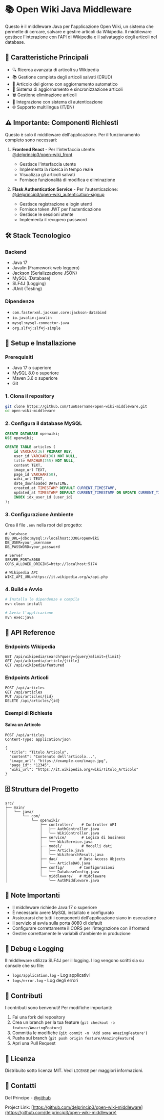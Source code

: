 # 📚 Open Wiki Java Middleware

Questo è il middleware Java per l'applicazione Open Wiki, un sistema che permette di cercare, salvare e gestire articoli da Wikipedia. Il middleware gestisce l'interazione con l'API di Wikipedia e il salvataggio degli articoli nel database.

## 🌟 Caratteristiche Principali

- 🔍 Ricerca avanzata di articoli su Wikipedia
- 📚 Gestione completa degli articoli salvati (CRUD)
- 🌟 Articolo del giorno con aggiornamento automatico
- 🔄 Sistema di aggiornamento e sincronizzazione articoli
- 🗑️ Gestione eliminazione articoli
- 🔐 Integrazione con sistema di autenticazione
- 🌐 Supporto multilingua (IT/EN)

## ⚠️ Importante: Componenti Richiesti

Questo è solo il middleware dell'applicazione. Per il funzionamento completo sono necessari:

1. **Frontend React** - Per l'interfaccia utente:  
   [@delprincip3/open-wiki_front](https://github.com/delprincip3/open-wiki_front.git)
   - Gestisce l'interfaccia utente
   - Implementa la ricerca in tempo reale
   - Visualizza gli articoli salvati
   - Fornisce funzionalità di modifica e eliminazione

2. **Flask Authentication Service** - Per l'autenticazione:  
   [@delprincip3/open-wiki_autentication-signup](https://github.com/delprincip3/open-wiki_autentication-signup.git)
   - Gestisce registrazione e login utenti
   - Fornisce token JWT per l'autenticazione
   - Gestisce le sessioni utente
   - Implementa il recupero password

## 🛠️ Stack Tecnologico

### Backend
- Java 17
- Javalin (Framework web leggero)
- Jackson (Serializzazione JSON)
- MySQL (Database)
- SLF4J (Logging)
- JUnit (Testing)

### Dipendenze
- `com.fasterxml.jackson.core:jackson-databind`
- `io.javalin:javalin`
- `mysql:mysql-connector-java`
- `org.slf4j:slf4j-simple`

## 🚀 Setup e Installazione

### Prerequisiti
- Java 17 o superiore
- MySQL 8.0 o superiore
- Maven 3.6 o superiore
- Git

### 1. Clona il repository
```bash
git clone https://github.com/tuoUsername/open-wiki-middleware.git
cd open-wiki-middleware
```

### 2. Configura il database MySQL
```sql
CREATE DATABASE openwiki;
USE openwiki;

CREATE TABLE articles (
    id VARCHAR(36) PRIMARY KEY,
    user_id VARCHAR(36) NOT NULL,
    title VARCHAR(255) NOT NULL,
    content TEXT,
    image_url TEXT,
    page_id VARCHAR(50),
    wiki_url TEXT,
    date_downloaded DATETIME,
    created_at TIMESTAMP DEFAULT CURRENT_TIMESTAMP,
    updated_at TIMESTAMP DEFAULT CURRENT_TIMESTAMP ON UPDATE CURRENT_TIMESTAMP,
    INDEX idx_user_id (user_id)
);
```

### 3. Configurazione Ambiente
Crea il file `.env` nella root del progetto:
```env
# Database
DB_URL=jdbc:mysql://localhost:3306/openwiki
DB_USER=your_username
DB_PASSWORD=your_password

# Server
SERVER_PORT=8080
CORS_ALLOWED_ORIGINS=http://localhost:5174

# Wikipedia API
WIKI_API_URL=https://it.wikipedia.org/w/api.php
```

### 4. Build e Avvio
```bash
# Installa le dipendenze e compila
mvn clean install

# Avvia l'applicazione
mvn exec:java
```

## 📝 API Reference

### Endpoints Wikipedia
```http
GET /api/wikipedia/search?query={query}&limit={limit}
GET /api/wikipedia/article/{title}
GET /api/wikipedia/featured
```

### Endpoints Articoli
```http
POST /api/articles
GET /api/articles
PUT /api/articles/{id}
DELETE /api/articles/{id}
```

### Esempi di Richieste

#### Salva un Articolo
```http
POST /api/articles
Content-Type: application/json

{
  "title": "Titolo Articolo",
  "content": "Contenuto dell'articolo...",
  "image_url": "https://example.com/image.jpg",
  "page_id": "12345",
  "wiki_url": "https://it.wikipedia.org/wiki/Titolo_Articolo"
}
```

## 🗄️ Struttura del Progetto

```
src/
├── main/
│   └── java/
│       └── com/
│           └── openwiki/
│               ├── controller/    # Controller API
│               │   ├── AuthController.java
│               │   └── WikiController.java
│               ├── service/       # Logica di business
│               │   └── WikiService.java
│               ├── model/         # Modelli dati
│               │   ├── Article.java
│               │   └── WikiSearchResult.java
│               ├── dao/          # Data Access Objects
│               │   └── ArticleDAO.java
│               ├── config/       # Configurazioni
│               │   └── DatabaseConfig.java
│               └── middleware/   # Middleware
│                   └── AuthMiddleware.java
```

## 📝 Note Importanti

- Il middleware richiede Java 17 o superiore
- È necessario avere MySQL installato e configurato
- Assicurarsi che tutti i componenti dell'applicazione siano in esecuzione
- Il servizio si avvia sulla porta 8080 di default
- Configurare correttamente il CORS per l'integrazione con il frontend
- Gestire correttamente le variabili d'ambiente in produzione

## 🐛 Debug e Logging

Il middleware utilizza SLF4J per il logging. I log vengono scritti sia su console che su file:
- `logs/application.log` - Log applicativi
- `logs/error.log` - Log degli errori

## 👥 Contributi

I contributi sono benvenuti! Per modifiche importanti:

1. Fai una fork del repository
2. Crea un branch per la tua feature (`git checkout -b feature/AmazingFeature`)
3. Committa le modifiche (`git commit -m 'Add some AmazingFeature'`)
4. Pusha sul branch (`git push origin feature/AmazingFeature`)
5. Apri una Pull Request

## 📄 Licenza

Distribuito sotto licenza MIT. Vedi `LICENSE` per maggiori informazioni.

## 📧 Contatti

Del Principe - [@github](https://github.com/delprincip3)

Project Link: [https://github.com/delprincip3/open-wiki-middleware](https://github.com/delprincip3/open-wiki-middleware) 